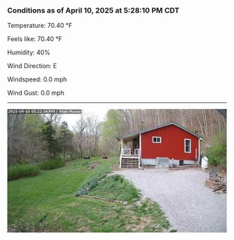 ### Conditions as of April 10, 2025 at 5:28:10 PM CDT 

Temperature: 70.40 &deg;F

Feels like: 70.40 &deg;F

Humidity: 40%

Wind Direction: E

Windspeed: 0.0 mph

Wind Gust: 0.0 mph

---

<img src="./images/latest.jpeg"/>

